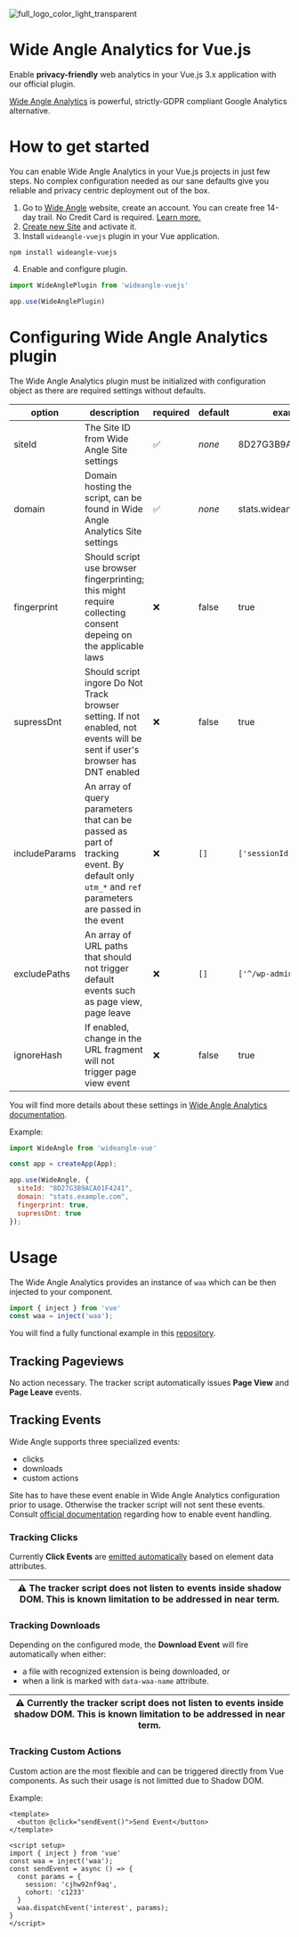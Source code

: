 ![full_logo_color_light_transparent](https://user-images.githubusercontent.com/4896588/224442362-45dd92e7-e118-46ac-a423-83d479a9654b.png)


# Wide Angle Analytics for Vue.js

Enable **privacy-friendly** web analytics in your Vue.js 3.x application with our official plugin.

[Wide Angle Analytics](https://wideangle.co) is powerful, strictly-GDPR compliant Google Analytics alternative. 

# How to get started

You can enable Wide Angle Analytics in your Vue.js projects in just few steps. No complex configuration needed as our sane defaults give you reliable and privacy centric deployment out of the box. 

1. Go to [Wide Angle](https://wideangle.co) website, create an account. You can create free 14-day trail. No Credit Card is required. [Learn more.](https://wideangle.co/documentation/create-account) 
2. [Create new Site](https://wideangle.co/documentation/create-and-configure-site) and activate it.
3. Install `wideangle-vuejs` plugin in your Vue application.

```npm install wideangle-vuejs```

4. Enable and configure plugin.

```javascript
import WideAnglePlugin from 'wideangle-vuejs'

app.use(WideAnglePlugin)

```

# Configuring Wide Angle Analytics plugin

The Wide Angle Analytics plugin must be initialized with configuration object as there are required settings without defaults.


option|description|required|default|example
------|-----------|--------|-------|-------
siteId| The Site ID from Wide Angle Site settings| :white_check_mark: | _none_ | 8D27G3B9ACA01F4241
domain| Domain hosting the script, can be found in Wide Angle Analytics Site settings | :white_check_mark: | _none_ | stats.wideangle.co
fingerprint | Should script use browser fingerprinting; this might require collecting consent depeing on the applicable laws | :x: | false | true
supressDnt | Should script ingore Do Not Track browser setting. If not enabled, not events will be sent if user's browser has DNT enabled | :x: | false | true
includeParams | An array of query parameters that can be passed as part of tracking event. By default only `utm_*` and `ref` parameters are passed in the event | :x: | `[]` | `['sessionId', 'offset']`
excludePaths | An array of URL paths that should not trigger default events such as page view, page leave | :x: | `[]` | `['^/wp-admin/.*', ]`
ignoreHash | If enabled, change in the URL fragment will not trigger page view event | :x: | false | true

You will find more details about these settings in [Wide Angle Analytics documentation](https://wideangle.co/documentation/configure-site).


Example:

```javascript 
import WideAngle from 'wideangle-vue'

const app = createApp(App);

app.use(WideAngle, {
  siteId: "8D27G3B9ACA01F4241",
  domain: "stats.example.com",
  fingerprint: true,
  supressDnt: true
});
```


# Usage 

The Wide Angle Analytics provides an instance of `waa` which can be then injected to your component. 

```javascript
import { inject } from 'vue'
const waa = inject('waa');
```

You will find a fully functional example in this [repository](sample/vue-sample).


## Tracking Pageviews

No action necessary. The tracker script automatically issues **Page View** and **Page Leave** events.

## Tracking Events 

Wide Angle supports three specialized events:
* clicks
* downloads 
* custom actions

Site has to have these event enable in Wide Angle Analytics configuration prior to usage. Otherwise the tracker script will not sent these events. Consult [official documentation](https://wideangle.co/documentation/tracking-custom-actions) regarding how to enable event handling. 

### Tracking Clicks 

Currently **Click Events** are [emitted automatically](https://wideangle.co/documentation/tracking-click-events) based on element data attributes. 

| :warning:  The tracker script does not listen to events inside shadow DOM. This is known limitation to be addressed in near term. |
|--------------------------------------------------------------------------------------------------------------------------------------------|

### Tracking Downloads

Depending on the configured mode, the **Download Event** will fire automatically when either:
* a file with recognized extension is being downloaded, or
* when a link is marked with `data-waa-name` attribute.

| :warning:  Currently the tracker script does not listen to events inside shadow DOM. This is known limitation to be addressed in near term. |
|--------------------------------------------------------------------------------------------------------------------------------------------|

### Tracking Custom Actions

Custom action are the most flexible and can be triggered directly from Vue components. As such their usage is not limitted due to Shadow DOM.

Example:

```vue
<template>
  <button @click="sendEvent()">Send Event</button>    
</template>

<script setup>
import { inject } from 'vue'
const waa = inject('waa');
const sendEvent = async () => {
  const params = {
    session: 'cjhw92nf9aq',
    cohort: 'c1233'
  }  
  waa.dispatchEvent('interest', params);  
}
</script>
```
